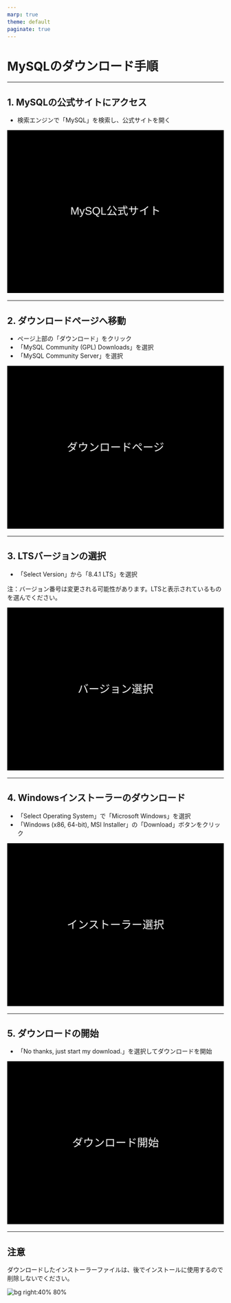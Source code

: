 ```yaml
---
marp: true
theme: default
paginate: true
---
```


# MySQLのダウンロード手順

---

## 1. MySQLの公式サイトにアクセス

- 検索エンジンで「MySQL」を検索し、公式サイトを開く


![bg right:40% 80%](../assets/images/placeholders/mysql-official-site.svg)

---

## 2. ダウンロードページへ移動

- ページ上部の「ダウンロード」をクリック
- 「MySQL Community (GPL) Downloads」を選択
- 「MySQL Community Server」を選択

![bg right:40% 80%](../assets/images/placeholders/download-page.svg)

---

## 3. LTSバージョンの選択

- 「Select Version」から「8.4.1 LTS」を選択
  
注：バージョン番号は変更される可能性があります。LTSと表示されているものを選んでください。

![bg right:40% 80%](../assets/images/placeholders/version-selection.svg)

---

## 4. Windowsインストーラーのダウンロード

- 「Select Operating System」で「Microsoft Windows」を選択
- 「Windows (x86, 64-bit), MSI Installer」の「Download」ボタンをクリック

![bg right:40% 80%](../assets/images/placeholders/installer-selection.svg)

---

## 5. ダウンロードの開始

- 「No thanks, just start my download.」を選択してダウンロードを開始

![bg right:40% 80%](../assets/images/placeholders/download-start.svg)

---

## 注意

ダウンロードしたインストーラーファイルは、後でインストールに使用するので削除しないでください。

![bg right:40% 80%](https://placehold.jp/800x600?text=注意事項)